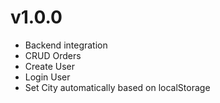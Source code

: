 # v1.0.0

- Backend integration
- CRUD Orders
- Create User
- Login User
- Set City automatically based on localStorage